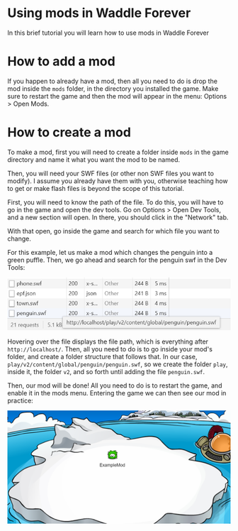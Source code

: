 # Using mods in Waddle Forever

In this brief tutorial you will learn how to use mods in Waddle Forever

# How to add a mod

If you happen to already have a mod, then all you need to do is drop the mod inside the `mods` folder, in the directory you installed the game. Make sure to restart the game and then the mod will appear in the menu: Options > Open Mods.

# How to create a mod

To make a mod, first you will need to create a folder inside `mods` in the game directory and name it what you want the mod to be named.

Then, you will need your SWF files (or other non SWF files you want to modify). I assume you already have them with you, otherwise teaching how to get or make flash files is beyond the scope of this tutorial.

First, you will need to know the path of the file. To do this, you will have to go in the game and open the dev tools. Go on Options > Open Dev Tools, and a new section will open. In there, you should click in the "Network" tab.

With that open, go inside the game and search for which file you want to change.

For this example, let us make a mod which changes the penguin into a green puffle. Then, we go ahead and search for the penguin swf in the Dev Tools:

![Dev Tools](./penguin-dev-tools.png)

Hovering over the file displays the file path, which is everything after `http://localhost/`. Then, all you need to do is to go inside your mod's folder, and create a folder structure that follows that. In our case, `play/v2/content/global/penguin/penguin.swf`, so we create the folder `play`, inside it, the folder `v2`, and so forth until adding the file `penguin.swf`.

Then, our mod will be done! All you need to do is to restart the game, and enable it in the mods menu. Entering the game we can then see our mod in practice:

![Example Mod](./example-mod.png)